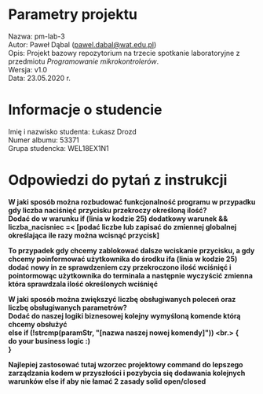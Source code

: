 # Parametry projektu

Nazwa: pm-lab-3  
Autor: Paweł Dąbal (pawel.dabal@wat.edu.pl)  
Opis: Projekt bazowy repozytorium na trzecie spotkanie laboratoryjne z przedmiotu _Programowanie mikrokontrolerów_.  
Wersja: v1.0  
Data: 23.05.2020 r.

# Informacje o studencie

Imię i nazwisko studenta: Łukasz Drozd<br/>
Numer albumu: 53371<br/>
Grupa studencka: WEL18EX1N1<br/>

# Odpowiedzi do pytań z instrukcji
<b>W jaki sposób można rozbudować funkcjonalność programu w przypadku gdy liczba naciśnięć przycisku przekroczy określoną ilość?
<b/>
<br/>
Dodać do w warunku if (linia w kodzie 25) dodatkowy warunek && liczba_nacisniec =< [podać liczbe lub zapisać do zmiennej globalnej określająca ile razy można wcisnąć przycisk] 

To przypadek gdy chcemy zablokować dalsze wciskanie przycisku, a gdy chcemy poinformować użytkownika do środku ifa (linia w kodzie 25) dodać nowy in ze sprawdzeniem czy przekroczono ilość wciśnięć i pointormowąc użytkownika do terminala a następnie wyczyścić zmienna która sprawdzala ilość określonych wciśnięć

<b> W jaki sposób można zwiększyć liczbę obsługiwanych poleceń oraz liczbę obsługiwanych parametrów?
<b/>
<br/>
Dodać do naszej logiki biznesowej kolejny wymyśloną komende którą chcemy obsłużyć 
<br/>
else if (!strcmp(paramStr, "[nazwa naszej nowej komendy]")) 
<br.>
{
    <br/>
    do your business logic :)
    <br/>
}
<br/>

Najlepiej zastosować tutaj wzorzec projektowy command do lepszego zarządzania kodem w przyszłości i pozybycia się dodawania kolejnych warunków else if aby nie łamać 2 zasady solid open/closed